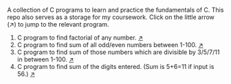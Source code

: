 A collection of C programs to learn and practice the fundamentals of C. This repo also serves as a storage for my coursework. Click on the little arrow (↗) to jump to the relevant program.

1. C program to find factorial of any number. [↗](programs/factorial.c)
2. C program to find sum of all odd/even numbers between 1-100. [↗](programs/sum_oddeven.c)
3. C program to find sum of those numbers which are divisible by 3/5/7/11 in between 1-100. [↗](programs/sum_divisibleby_3_5_7_11.c)
4. C program to find sum of the digits entered. (Sum is 5+6=11 if input is 56.) [↗](programs/sum_digits.c)